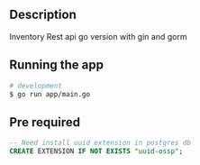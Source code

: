 ## Description

Inventory Rest api go version with gin and gorm

## Running the app

```bash
# development
$ go run app/main.go
```

## Pre required

```sql
-- Need install uuid extension in postgres db
CREATE EXTENSION IF NOT EXISTS "uuid-ossp";
```